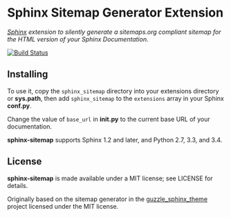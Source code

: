 # Sphinx Sitemap Generator Extension

*[Sphinx](http://sphinx-doc.org/) extension to silently generate a sitemaps.org compliant sitemap for the HTML version of your Sphinx Documentation.*

[![Build Status](https://travis-ci.org/jdillard/sphinx-sitemap.svg?branch=master)](https://travis-ci.org/jdillard/sphinx-sitemap)

## Installing

To use it, copy the `sphinx_sitemap` directory into your extensions directory or **sys.path**, then add `sphinx_sitemap` to the `extensions` array in your Sphinx **conf.py**.

Change the value of `base_url` in **__init__.py** to the current base URL of your documentation.

**sphinx-sitemap** supports Sphinx 1.2 and later, and Python 2.7, 3.3, and 3.4.

## License

**sphinx-sitemap** is made available under a MIT license; see LICENSE for details.

Originally based on the sitemap generator in the [guzzle_sphinx_theme](https://github.com/guzzle/guzzle_sphinx_theme) project licensed under the MIT license.
